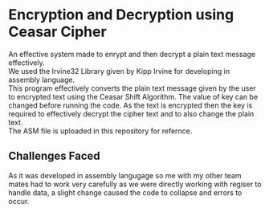 # **Encryption and Decryption using Ceasar Cipher**  
An effective system made to enrypt and then decrypt a plain text message effectively.  
We used the Irvine32 Library given by Kipp Irvine for developing in assembly language.  
This program effectively converts the plain text message given by the user to encrypted text using the Ceasar Shift Algorithm. The value of key can be changed before running the code. As the text is encrypted then the key is required to effectively decrypt the cipher text and to also change the plain text.  
The ASM file is uploaded in this repository for refernce.

## **Challenges Faced**  
As it was developed in assembly langugage so me with my other team mates had to work very carefully as we were directly working with regiser to handle data, a slight change caused the code to collapse and errors to occur.

